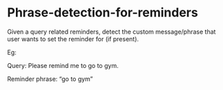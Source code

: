 # Phrase-detection-for-reminders
Given a query related reminders, detect the custom message/phrase that user wants to set the reminder for (if present).

Eg:

Query: Please remind me to go to gym.

Reminder phrase: “go to gym”
